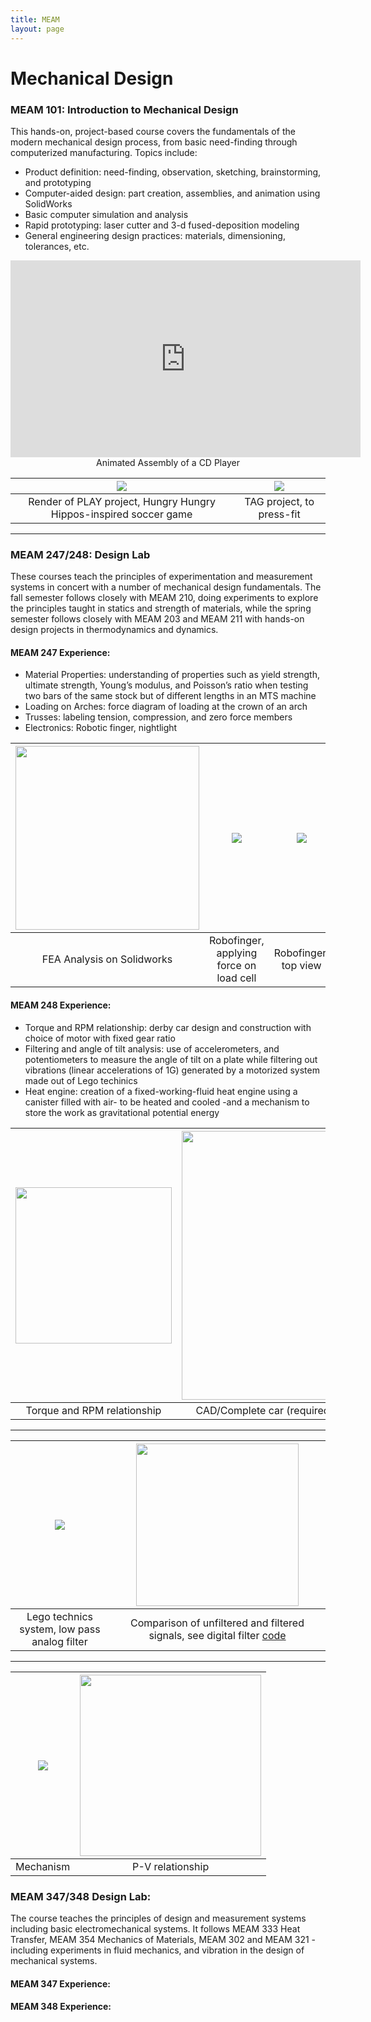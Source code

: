 ```yaml
---
title: MEAM
layout: page
---
```

# Mechanical Design
### MEAM 101: Introduction to Mechanical Design
This hands-on, project-based course covers the fundamentals of the modern mechanical design process, from basic need-finding through computerized manufacturing. Topics include:
* Product definition: need-finding, observation, sketching, brainstorming, and prototyping
* Computer-aided design: part creation, assemblies, and animation using SolidWorks
* Basic computer simulation and analysis
* Rapid prototyping: laser cutter and 3-d fused-deposition modeling
* General engineering design practices: materials, dimensioning, tolerances, etc.

<center>
<iframe width="560" height="315" src="https://www.youtube.com/embed/orXZEw0QpCo" frameborder="0" allowfullscreen></iframe>
</center>
<center>
<figcaption>Animated Assembly of a CD Player</figcaption>
</center>

|![](https://github.com/susan-z/susan-z.github.io/blob/master/img/playrender.JPG?raw=true) | ![](https://github.com/susan-z/susan-z.github.io/blob/master/img/tag.JPG?raw=true) |
|:------------------------------:|:-------------:|
| Render of PLAY project, Hungry Hungry Hippos-inspired soccer game | TAG project, to press-fit |

---
### MEAM 247/248: Design Lab
These courses teach the principles of experimentation and measurement systems in concert with a number of mechanical design fundamentals. The fall semester follows closely with MEAM 210, doing experiments to explore the principles taught in statics and strength of materials, while the spring semester follows closely with MEAM 203 and MEAM 211 with hands-on design projects in thermodynamics and dynamics.

#### MEAM 247 Experience:
* Material Properties: understanding of properties such as yield strength, ultimate strength, Young’s modulus, and
Poisson’s ratio when testing two bars of the same stock but of different lengths in an MTS machine
* Loading on Arches: force diagram of loading at the crown of an arch
* Trusses: labeling tension, compression, and zero force members
* Electronics: Robotic finger, nightlight

| <img src="https://github.com/susan-z/susan-z.github.io/blob/master/img/FEA%20analysis.JPG?raw=true" width="294px"> | ![](https://github.com/susan-z/susan-z.github.io/blob/master/img/robotfinger.JPG?raw=true) | ![](https://github.com/susan-z/susan-z.github.io/blob/master/img/robofinger_top.JPG?raw=true) | ![](https://github.com/susan-z/susan-z.github.io/blob/master/img/nightlight.JPG?raw=true) |
|:------------------------------:|:------------------------------:|:------------------------------:|:------------------------------:|
|FEA Analysis on Solidworks | Robofinger, applying force on load cell | Robofinger, top view | Nightlight, see [code](https://github.com/susan-z/susan-z.github.io/blob/master/projects/robofinger.ino)

#### MEAM 248 Experience:
* Torque and RPM relationship: derby car design and construction with choice of motor with fixed gear ratio
* Filtering and angle of tilt analysis: use of accelerometers, and potentiometers to measure the angle of tilt on a plate while filtering out vibrations (linear accelerations of 1G) generated by a motorized system made out of Lego techinics
* Heat engine: creation of a fixed-working-fluid heat engine using a canister filled with air- to be heated and cooled -and a mechanism to store the work as gravitational potential energy

| <img src="https://github.com/susan-z/susan-z.github.io/blob/master/img/derby2.JPG?raw=true" width="250px"> | <img src="https://github.com/susan-z/susan-z.github.io/blob/master/img/derby1.JPG?raw=true" width="430px"> |
|:--------------------------------------------:|:--------------------------------------------:|
| Torque and RPM relationship                 | CAD/Complete car (required to fit in a narrow tube) |

---

| ![](https://github.com/susan-z/susan-z.github.io/blob/master/img/space.png?raw=true)| <img src="https://github.com/susan-z/susan-z.github.io/blob/master/img/space1.JPG?raw=true" width="260px"> |
|:--------------------------------------------:|:--------------------:|
| Lego technics system, low pass analog filter | Comparison of unfiltered and filtered signals, see digital filter [code](https://github.com/susan-z/susan-z.github.io/blob/master/projects/digitalfilter.m) |

---

| ![](https://github.com/susan-z/susan-z.github.io/blob/master/img/heatengine.JPG?raw=true) | <img src ="https://github.com/susan-z/susan-z.github.io/blob/master/img/heatengine1.JPG?raw=true" width="290px"> |
|:--------------------------------------------:|:--------------------:|
| Mechanism | P-V relationship |

### MEAM 347/348 Design Lab:
The course teaches the principles of design and measurement systems including basic electromechanical systems. It follows MEAM 333 Heat Transfer, MEAM 354 Mechanics of Materials, MEAM 302 and MEAM 321 -including experiments in fluid mechanics, and vibration in the design of mechanical systems.

#### MEAM 347 Experience:

#### MEAM 348 Experience:
